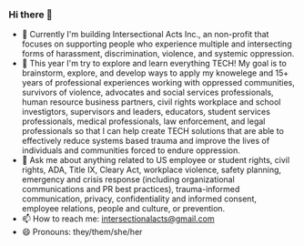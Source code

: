 ### Hi there 👋
- 🔭 Currently I'm building Intersectional Acts Inc., an non-profit that focuses on supporting people who experience multiple and intersecting forms of harassment, discrimination, violence, and systemic oppression. 
- 🌱 This year I'm try to explore and learn everything TECH! My goal is to brainstorm, explore, and develop ways to apply my knowelege and 15+ years of professional experiences working with oppressed communities, survivors of violence, advocates and social services professionals, human resource business partners, civil rights workplace and school investigtors, supervisors and leaders, educators, student services professionals, medical professionals, law enforcement, and legal professionals so that I can help create TECH solutions that are able to effectively reduce systems based trauma and improve the lives of individuals and communities forced to endure oppression.
- 💬 Ask me about anything related to US employee or student rights, civil rights, ADA, Title IX, Cleary Act, workplace violence, safety planning, emergency and crisis response (including organizational communications and PR best practices), trauma-informed communication, privacy, confidentiality and informed consent, employee relations, people and culture, or prevention. 
- 📫 How to reach me: intersectionalacts@gmail.com 
- 😄 Pronouns: they/them/she/her
